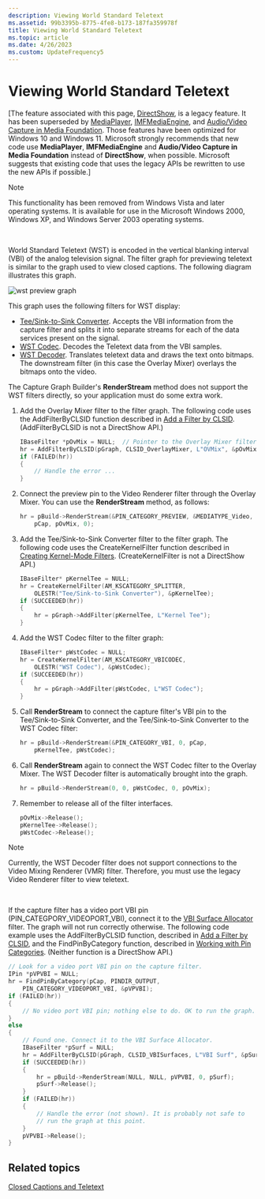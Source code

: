 ```yaml
---
description: Viewing World Standard Teletext
ms.assetid: 99b3395b-8775-4fe8-b173-187fa359978f
title: Viewing World Standard Teletext
ms.topic: article
ms.date: 4/26/2023
ms.custom: UpdateFrequency5
---
```


# Viewing World Standard Teletext

\[The feature associated with this page, [DirectShow](/windows/win32/directshow/directshow), is a legacy feature. It has been superseded by [MediaPlayer](/uwp/api/Windows.Media.Playback.MediaPlayer), [IMFMediaEngine](/windows/win32/api/mfmediaengine/nn-mfmediaengine-imfmediaengine), and [Audio/Video Capture in Media Foundation](windows/win32/medfound/audio-video-capture-in-media-foundation). Those features have been optimized for Windows 10 and Windows 11. Microsoft strongly recommends that new code use **MediaPlayer**, **IMFMediaEngine** and **Audio/Video Capture in Media Foundation** instead of **DirectShow**, when possible. Microsoft suggests that existing code that uses the legacy APIs be rewritten to use the new APIs if possible.\]

> [!Note]  
> This functionality has been removed from Windows Vista and later operating systems. It is available for use in the Microsoft Windows 2000, Windows XP, and Windows Server 2003 operating systems.

 

World Standard Teletext (WST) is encoded in the vertical blanking interval (VBI) of the analog television signal. The filter graph for previewing teletext is similar to the graph used to view closed captions. The following diagram illustrates this graph.

![wst preview graph](images/vidcap10.png)

This graph uses the following filters for WST display:

-   [Tee/Sink-to-Sink Converter](tee-sink-to-sink-converter.md). Accepts the VBI information from the capture filter and splits it into separate streams for each of the data services present on the signal.
-   [WST Codec](wst-codec-filter.md). Decodes the Teletext data from the VBI samples.
-   [WST Decoder](wst-decoder-filter.md). Translates teletext data and draws the text onto bitmaps. The downstream filter (in this case the Overlay Mixer) overlays the bitmaps onto the video.

The Capture Graph Builder's **RenderStream** method does not support the WST filters directly, so your application must do some extra work.

1.  Add the Overlay Mixer filter to the filter graph. The following code uses the AddFilterByCLSID function described in [Add a Filter by CLSID](add-a-filter-by-clsid.md). (AddFilterByCLSID is not a DirectShow API.)
    ```C++
    IBaseFilter *pOvMix = NULL;  // Pointer to the Overlay Mixer filter.
    hr = AddFilterByCLSID(pGraph, CLSID_OverlayMixer, L"OVMix", &pOvMix);
    if (FAILED(hr)) 
    {
        // Handle the error ...
    }
    ```

    

2.  Connect the preview pin to the Video Renderer filter through the Overlay Mixer. You can use the **RenderStream** method, as follows:
    ```C++
    hr = pBuild->RenderStream(&PIN_CATEGORY_PREVIEW, &MEDIATYPE_Video, 
        pCap, pOvMix, 0);
    ```

    

3.  Add the Tee/Sink-to-Sink Converter filter to the filter graph. The following code uses the CreateKernelFilter function described in [Creating Kernel-Mode Filters](creating-kernel-mode-filters.md). (CreateKernelFilter is not a DirectShow API.)
    ```C++
    IBaseFilter* pKernelTee = NULL;
    hr = CreateKernelFilter(AM_KSCATEGORY_SPLITTER, 
        OLESTR("Tee/Sink-to-Sink Converter"), &pKernelTee);
    if (SUCCEEDED(hr))
    {
        hr = pGraph->AddFilter(pKernelTee, L"Kernel Tee");
    }
    ```

    

4.  Add the WST Codec filter to the filter graph:
    ```C++
    IBaseFilter* pWstCodec = NULL;
    hr = CreateKernelFilter(AM_KSCATEGORY_VBICODEC, 
        OLESTR("WST Codec"), &pWstCodec);
    if (SUCCEEDED(hr))
    {
        hr = pGraph->AddFilter(pWstCodec, L"WST Codec");
    }
    ```

    

5.  Call **RenderStream** to connect the capture filter's VBI pin to the Tee/Sink-to-Sink Converter, and the Tee/Sink-to-Sink Converter to the WST Codec filter:
    ```C++
    hr = pBuild->RenderStream(&PIN_CATEGORY_VBI, 0, pCap, 
        pKernelTee, pWstCodec);
    ```

    

6.  Call **RenderStream** again to connect the WST Codec filter to the Overlay Mixer. The WST Decoder filter is automatically brought into the graph.
    ```C++
    hr = pBuild->RenderStream(0, 0, pWstCodec, 0, pOvMix);
    ```

    

7.  Remember to release all of the filter interfaces.
    ```C++
    pOvMix->Release();
    pKernelTee->Release();
    pWstCodec->Release();
    ```

    

> [!Note]  
> Currently, the WST Decoder filter does not support connections to the Video Mixing Renderer (VMR) filter. Therefore, you must use the legacy Video Renderer filter to view teletext.

 

If the capture filter has a video port VBI pin (PIN\_CATEGPORY\_VIDEOPORT\_VBI), connect it to the [VBI Surface Allocator](vbi-surface-allocator.md) filter. The graph will not run correctly otherwise. The following code example uses the AddFilterByCLSID function, described in [Add a Filter by CLSID](add-a-filter-by-clsid.md), and the FindPinByCategory function, described in [Working with Pin Categories](working-with-pin-categories.md). (Neither function is a DirectShow API.)


```C++
// Look for a video port VBI pin on the capture filter.
IPin *pVPVBI = NULL;
hr = FindPinByCategory(pCap, PINDIR_OUTPUT, 
    PIN_CATEGORY_VIDEOPORT_VBI, &pVPVBI);
if (FAILED(hr))
{
    // No video port VBI pin; nothing else to do. OK to run the graph.
}
else
{
    // Found one. Connect it to the VBI Surface Allocator.
    IBaseFilter *pSurf = NULL;
    hr = AddFilterByCLSID(pGraph, CLSID_VBISurfaces, L"VBI Surf", &pSurf);
    if (SUCCEEDED(hr))
    {
        hr = pBuild->RenderStream(NULL, NULL, pVPVBI, 0, pSurf);
        pSurf->Release();
    }
    if (FAILED(hr))
    {
        // Handle the error (not shown). It is probably not safe to 
        // run the graph at this point.
    }
    pVPVBI->Release();
}
```



## Related topics

<dl> <dt>

[Closed Captions and Teletext](closed-captions-and-teletext.md)
</dt> </dl>

 

 




